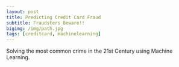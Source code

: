 ```yaml
---
layout: post
title: Predicting Credit Card Fraud
subtitle: Fraudsters Beware!!
bigimg: /img/path.jpg
tags: [creditcard, machinelearning]
---
```


Solving the most common crime in the 21st Century using Machine Learning. 
